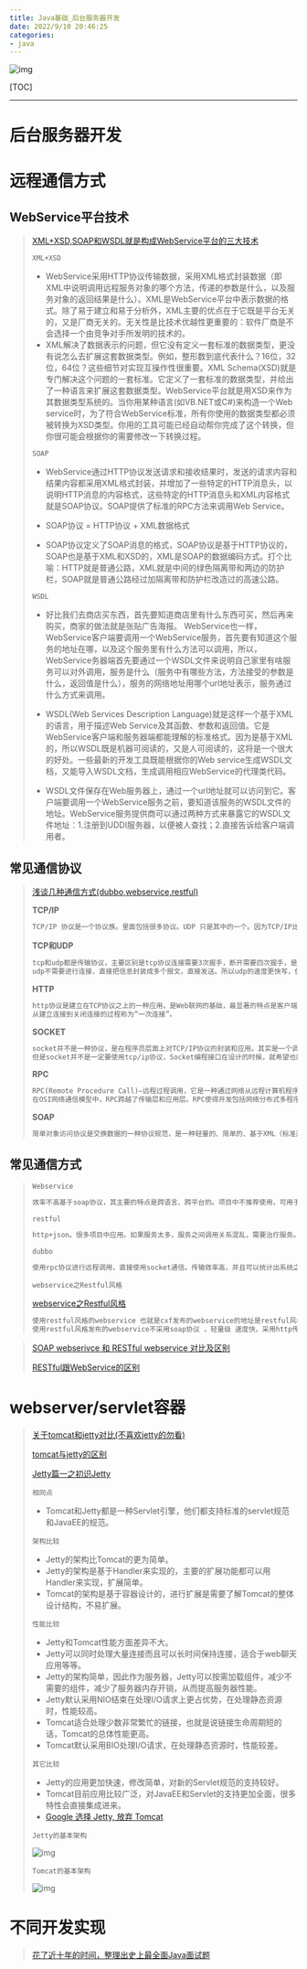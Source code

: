 ```yaml
---
title: Java基础_后台服务器开发
date: 2022/9/10 20:46:25
categories: 
- java
---
```


![img](res/other/异世界蕾姆_0.jpg)

[TOC]

***

# 后台服务器开发

# 远程通信方式

## WebService平台技术

>[XML+XSD,SOAP和WSDL就是构成WebService平台的三大技术](https://www.jianshu.com/p/49d7997ad3b7)
>
>`XML+XSD`
>
>* WebService采用HTTP协议传输数据，采用XML格式封装数据（即XML中说明调用远程服务对象的哪个方法，传递的参数是什么，以及服务对象的返回结果是什么）。XML是WebService平台中表示数据的格式。除了易于建立和易于分析外，XML主要的优点在于它既是平台无关的，又是厂商无关的。无关性是比技术优越性更重要的：软件厂商是不会选择一个由竞争对手所发明的技术的。
>* XML解决了数据表示的问题，但它没有定义一套标准的数据类型，更没有说怎么去扩展这套数据类型。例如，整形数到底代表什么？16位，32位，64位？这些细节对实现互操作性很重要。XML Schema(XSD)就是专门解决这个问题的一套标准。它定义了一套标准的数据类型，并给出了一种语言来扩展这套数据类型。WebService平台就是用XSD来作为其数据类型系统的。当你用某种语言(如VB.NET或C#)来构造一个Web service时，为了符合WebService标准，所有你使用的数据类型都必须被转换为XSD类型。你用的工具可能已经自动帮你完成了这个转换，但你很可能会根据你的需要修改一下转换过程。
>
>`SOAP`
>
>* WebService通过HTTP协议发送请求和接收结果时，发送的请求内容和结果内容都采用XML格式封装，并增加了一些特定的HTTP消息头，以说明HTTP消息的内容格式，这些特定的HTTP消息头和XML内容格式就是SOAP协议。SOAP提供了标准的RPC方法来调用Web Service。
>
>* SOAP协议 = HTTP协议 + XML数据格式
>
>* SOAP协议定义了SOAP消息的格式，SOAP协议是基于HTTP协议的，SOAP也是基于XML和XSD的，XML是SOAP的数据编码方式。打个比喻：HTTP就是普通公路，XML就是中间的绿色隔离带和两边的防护栏，SOAP就是普通公路经过加隔离带和防护栏改造过的高速公路。
>
>`WSDL`
>
>* 好比我们去商店买东西，首先要知道商店里有什么东西可买，然后再来购买，商家的做法就是张贴广告海报。 WebService也一样，WebService客户端要调用一个WebService服务，首先要有知道这个服务的地址在哪，以及这个服务里有什么方法可以调用，所以，WebService务器端首先要通过一个WSDL文件来说明自己家里有啥服务可以对外调用，服务是什么（服务中有哪些方法，方法接受的参数是什么，返回值是什么），服务的网络地址用哪个url地址表示，服务通过什么方式来调用。
>
>* WSDL(Web Services Description Language)就是这样一个基于XML的语言，用于描述Web Service及其函数、参数和返回值。它是WebService客户端和服务器端都能理解的标准格式。因为是基于XML的，所以WSDL既是机器可阅读的，又是人可阅读的，这将是一个很大的好处。一些最新的开发工具既能根据你的Web service生成WSDL文档，又能导入WSDL文档，生成调用相应WebService的代理类代码。
>* WSDL文件保存在Web服务器上，通过一个url地址就可以访问到它。客户端要调用一个WebService服务之前，要知道该服务的WSDL文件的地址。WebService服务提供商可以通过两种方式来暴露它的WSDL文件地址：1.注册到UDDI服务器，以便被人查找；2.直接告诉给客户端调用者。
>
>



## 常见通信协议

> [浅谈几种通信方式(dubbo,webservice,restful)](https://blog.csdn.net/qq_34646231/article/details/84395460)
>
> **TCP/IP**
>
> ```html
> TCP/IP 协议是一个协议族。里面包括很多协议。UDP 只是其中的一个。因为TCP/IP比较重要所以用他两命名。
> ```
>
> **TCP和UDP**
>
> ```html
> tcp和udp都是传输协议，主要区别是tcp协议连接需要3次握手，断开需要四次握手，是通过流来传输的，就是确定连接后，一直发送信息，传完后断开。
> udp不需要进行连接，直接把信息封装成多个报文，直接发送。所以udp的速度更快写，但是不保证数据的完整性和数据顺序(这个是可以在实现时通过验证手段来手动确定完整性)。
> ```
>
> **HTTP**
>
> ```html
> http协议是建立在TCP协议之上的一种应用，是Web联网的基础，最显著的特点是客户端发送的每次请求都需要服务器回送响应，在请求结束后，会主动释放连接。
> 从建立连接到关闭连接的过程称为“一次连接”。
> ```
>
> **SOCKET**
>
> ```html
> socket并不是一种协议，是在程序员层面上对TCP/IP协议的封装和应用。其实是一个调用接口，方便程序员使用TCP/IP协议栈而已。程序员通过socket来使用tcp/ip协议。
> 但是socket并不是一定要使用tcp/ip协议，Socket编程接口在设计的时候，就希望也能适应其他的网络协议。
> ```
>
> **RPC**
>
> ```html
> RPC(Remote Procedure Call)—远程过程调用，它是一种通过网络从远程计算机程序上请求服务，而不需要了解底层网络技术的协议。RPC协议假定某些传输协议的存在，如TCP或UDP，为通信程序之间携带信息数据。
> 在OSI网络通信模型中，RPC跨越了传输层和应用层。RPC使得开发包括网络分布式多程序在内的应用程序更加容易。
> ```
>
> **SOAP**
>
> ```html
> 简单对象访问协议是交换数据的一种协议规范，是一种轻量的、简单的、基于XML（标准通用标记语言下的一个子集）的协议，它被设计成在WEB上交换结构化的和固化的信息。
> ```
>
> 

## 常见通信方式

>`Webservice`
>
>```html
>效率不高基于soap协议，其主要的特点是跨语言、跨平台的。项目中不推荐使用，可用于不同公司间接口的调用。
>```
>
>`restful`
>
>```html
>http+json。很多项目中应用。如果服务太多，服务之间调用关系混乱，需要治疗服务。
>```
>
>`dubbo`
>
>```html
>使用rpc协议进行远程调用，直接使用socket通信。传输效率高，并且可以统计出系统之间的调用关系、调用次数。使用Java语言开发，只能用于Java语言开发的项目间的通信，不具备跨语言，跨平台的特点！
>```
>
>`webservice之Restful风格`
>
>[webservice之Restful风格](https://www.jianshu.com/p/c8ec2f0526fc)
>
>```html
>使用restful风格的webservice 也就是cxf发布的webservice的地址是restful风格的
>使用restful风格发布的webservice不采用soap协议 ，轻量级 速度快，采用http传输协议。
>```
>
>

>[SOAP webserivce 和 RESTful webservice 对比及区别 ](http://www.sohu.com/a/142276140_355142)
>
>[RESTful跟WebService的区别](https://www.jianshu.com/p/cd7bfa8d51b7)
>
>

# webserver/servlet容器 

>[关于tomcat和jetty对比(不喜欢jetty的勿看)](https://yq.aliyun.com/articles/553292)
>
>[tomcat与jetty的区别](https://www.cnblogs.com/study-makes-me-happy/p/9606238.html)
>
>[Jetty篇一之初识Jetty](https://blog.csdn.net/qq_36522306/article/details/80699391)
>
>` 相同点 `
>
>*  Tomcat和Jetty都是一种Servlet引擎，他们都支持标准的servlet规范和JavaEE的规范。 
>
>`架构比较`
>
>* Jetty的架构比Tomcat的更为简单。
>* Jetty的架构是基于Handler来实现的，主要的扩展功能都可以用Handler来实现，扩展简单。
>* Tomcat的架构是基于容器设计的，进行扩展是需要了解Tomcat的整体设计结构，不易扩展。
>
>`性能比较`
>
>* Jetty和Tomcat性能方面差异不大。
>* Jetty可以同时处理大量连接而且可以长时间保持连接，适合于web聊天应用等等。
>* Jetty的架构简单，因此作为服务器，Jetty可以按需加载组件，减少不需要的组件，减少了服务器内存开销，从而提高服务器性能。
>* Jetty默认采用NIO结束在处理I/O请求上更占优势，在处理静态资源时，性能较高。
>* Tomcat适合处理少数非常繁忙的链接，也就是说链接生命周期短的话，Tomcat的总体性能更高。
>* Tomcat默认采用BIO处理I/O请求，在处理静态资源时，性能较差。
>
>`其它比较`
>
>* Jetty的应用更加快速，修改简单，对新的Servlet规范的支持较好。
>* Tomcat目前应用比较广泛，对JavaEE和Servlet的支持更加全面，很多特性会直接集成进来。
>* [Google 选择 Jetty, 放弃 Tomcat](https://yq.aliyun.com/go/articleRenderRedirect?url=http%3A%2F%2Fblog.csdn.net%2Fliguohuaty%2Farticle%2Fdetails%2F8053147)
>
>` Jetty的基本架构 `
>
> ![img](res/Java基础_后台服务器开发/20180614230109366.png) 
>
>`Tomcat的基本架构`
>
> ![img](res/Java基础_后台服务器开发/20180616093348674.gif) 

# 不同开发实现

>
>
>



> [花了近十年的时间，整理出史上最全面Java面试题](https://www.jianshu.com/p/be45f7f06988)















